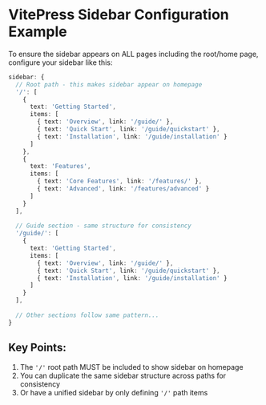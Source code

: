 # VitePress Sidebar Configuration Example

To ensure the sidebar appears on ALL pages including the root/home page, configure your sidebar like this:

```typescript
sidebar: {
  // Root path - this makes sidebar appear on homepage
  '/': [
    {
      text: 'Getting Started',
      items: [
        { text: 'Overview', link: '/guide/' },
        { text: 'Quick Start', link: '/guide/quickstart' },
        { text: 'Installation', link: '/guide/installation' }
      ]
    },
    {
      text: 'Features',
      items: [
        { text: 'Core Features', link: '/features/' },
        { text: 'Advanced', link: '/features/advanced' }
      ]
    }
  ],
  
  // Guide section - same structure for consistency
  '/guide/': [
    {
      text: 'Getting Started',
      items: [
        { text: 'Overview', link: '/guide/' },
        { text: 'Quick Start', link: '/guide/quickstart' },
        { text: 'Installation', link: '/guide/installation' }
      ]
    }
  ],
  
  // Other sections follow same pattern...
}
```

## Key Points:
1. The `'/'` root path MUST be included to show sidebar on homepage
2. You can duplicate the same sidebar structure across paths for consistency
3. Or have a unified sidebar by only defining `'/'` path items
